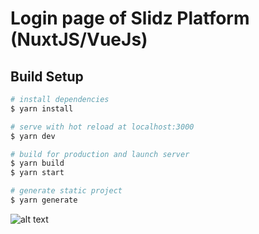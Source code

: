 # Login page of Slidz Platform (NuxtJS/VueJs)

## Build Setup

```bash
# install dependencies
$ yarn install

# serve with hot reload at localhost:3000
$ yarn dev

# build for production and launch server
$ yarn build
$ yarn start

# generate static project
$ yarn generate
```
![alt text](https://i.imgur.com/LVv6eQq.png)
